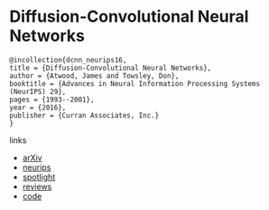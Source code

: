 #  Diffusion-Convolutional Neural Networks

```
@incollection{dcnn_neurips16,
title = {Diffusion-Convolutional Neural Networks},
author = {Atwood, James and Towsley, Don},
booktitle = {Advances in Neural Information Processing Systems (NeurIPS) 29},
pages = {1993--2001},
year = {2016},
publisher = {Curran Associates, Inc.}
}
```

links
- [arXiv](https://arxiv.org/abs/1511.02136)
- [neurips](https://papers.nips.cc/paper/6212-diffusion-convolutional-neural-networks)
- [spotlight](https://www.youtube.com/watch?v=5eTJ6yxtU5s)
- [reviews](https://media.nips.cc/nipsbooks/nipspapers/paper_files/nips29/reviews/1073.html)
- [code](https://github.com/jcatw/dcnn)
